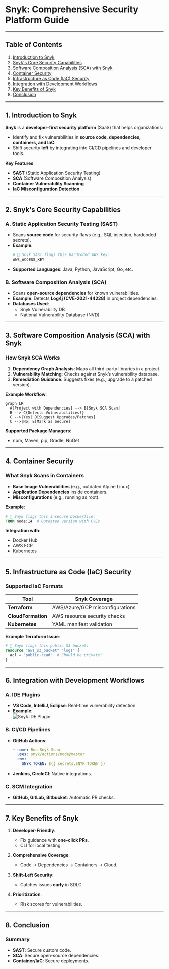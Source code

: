 # **Snyk: Comprehensive Security Platform Guide**  


---

## **Table of Contents**  
1. [Introduction to Snyk](#introduction)  
2. [Snyk's Core Security Capabilities](#capabilities)  
3. [Software Composition Analysis (SCA) with Snyk](#sca)  
4. [Container Security](#container-security)  
5. [Infrastructure as Code (IaC) Security](#iac)  
6. [Integration with Development Workflows](#integration)  
7. [Key Benefits of Snyk](#benefits)  
8. [Conclusion](#conclusion)  

---

## **1. Introduction to Snyk** <a name="introduction"></a>  
**Snyk** is a **developer-first security platform** (SaaS) that helps organizations:  
- Identify and fix vulnerabilities in **source code, dependencies, containers, and IaC**.  
- Shift security **left** by integrating into CI/CD pipelines and developer tools.  

**Key Features**:  
- **SAST** (Static Application Security Testing)  
- **SCA** (Software Composition Analysis)  
- **Container Vulnerability Scanning**  
- **IaC Misconfiguration Detection**  

---

## **2. Snyk's Core Security Capabilities** <a name="capabilities"></a>  

### **A. Static Application Security Testing (SAST)**  
- Scans **source code** for security flaws (e.g., SQL injection, hardcoded secrets).  
- **Example**:  
  ```python
  # 🚨 Snyk SAST flags this hardcoded AWS key:
  AWS_ACCESS_KEY
  ```
- **Supported Languages**: Java, Python, JavaScript, Go, etc.  

### **B. Software Composition Analysis (SCA)**  
- Scans **open-source dependencies** for known vulnerabilities.  
- **Example**: Detects **Log4j (CVE-2021-44228)** in project dependencies.  
- **Databases Used**:  
  - Snyk Vulnerability DB  
  - National Vulnerability Database (NVD)  

---

## **3. Software Composition Analysis (SCA) with Snyk** <a name="sca"></a>  

### **How Snyk SCA Works**  
1. **Dependency Graph Analysis**: Maps all third-party libraries in a project.  
2. **Vulnerability Matching**: Checks against Snyk’s vulnerability database.  
3. **Remediation Guidance**: Suggests fixes (e.g., upgrade to a patched version).  

**Example Workflow**:  
```mermaid
graph LR
  A[Project with Dependencies] --> B[Snyk SCA Scan]
  B --> C{Detects Vulnerabilities?}
  C -->|Yes| D[Suggest Upgrades/Patches]
  C -->|No| E[Mark as Secure]
```

**Supported Package Managers**:  
- npm, Maven, pip, Gradle, NuGet  

---

## **4. Container Security** <a name="container-security"></a>  

### **What Snyk Scans in Containers**  
- **Base Image Vulnerabilities** (e.g., outdated Alpine Linux).  
- **Application Dependencies** inside containers.  
- **Misconfigurations** (e.g., running as root).  

**Example**:  
```dockerfile
# 🚨 Snyk flags this insecure Dockerfile:
FROM node:14  # Outdated version with CVEs
```

**Integration with**:  
- Docker Hub  
- AWS ECR  
- Kubernetes  

---

## **5. Infrastructure as Code (IaC) Security** <a name="iac"></a>  

### **Supported IaC Formats**  
| Tool | Snyk Coverage |  
|------|--------------|  
| **Terraform** | AWS/Azure/GCP misconfigurations |  
| **CloudFormation** | AWS resource security checks |  
| **Kubernetes** | YAML manifest validation |  

**Example Terraform Issue**:  
```terraform
# 🚨 Snyk flags this public S3 bucket:
resource "aws_s3_bucket" "logs" {
  acl = "public-read"  # Should be private!
}
```

---

## **6. Integration with Development Workflows** <a name="integration"></a>  

### **A. IDE Plugins**  
- **VS Code, IntelliJ, Eclipse**: Real-time vulnerability detection.  
- **Example**:  
  ![Snyk IDE Plugin](https://example.com/snyk-ide.png)  

### **B. CI/CD Pipelines**  
- **GitHub Actions**:  
  ```yaml
  - name: Run Snyk Scan
    uses: snyk/actions/node@master
    env:
      SNYK_TOKEN: ${{ secrets.SNYK_TOKEN }}
  ```
- **Jenkins, CircleCI**: Native integrations.  

### **C. SCM Integration**  
- **GitHub, GitLab, Bitbucket**: Automatic PR checks.  

---

## **7. Key Benefits of Snyk** <a name="benefits"></a>  

1. **Developer-Friendly**:  
   - Fix guidance with **one-click PRs**.  
   - CLI for local testing.  

2. **Comprehensive Coverage**:  
   - Code → Dependencies → Containers → Cloud.  

3. **Shift-Left Security**:  
   - Catches issues **early** in SDLC.  

4. **Prioritization**:  
   - Risk scores for vulnerabilities.  

---

## **8. Conclusion** <a name="conclusion"></a>  

### **Summary**  
- **SAST**: Secure custom code.  
- **SCA**: Secure open-source dependencies.  
- **Container/IaC**: Secure deployments.  

